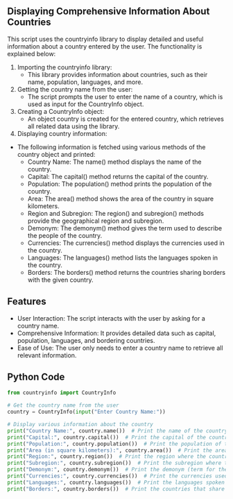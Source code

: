 ## Displaying Comprehensive Information About Countries
This script uses the countryinfo library to display detailed and useful information about a country entered by the user. The functionality is explained below:
1. Importing the countryinfo library:
   - This library provides information about countries, such as their name, population, languages, and more.
2. Getting the country name from the user:
   - The script prompts the user to enter the name of a country, which is used as input for the CountryInfo object.
3. Creating a CountryInfo object:
   - An object country is created for the entered country, which retrieves all related data using the library.
4. Displaying country information:
- The following information is fetched using various methods of the country object and printed:
   - Country Name: The name() method displays the name of the country.
   - Capital: The capital() method returns the capital of the country.
   - Population: The population() method prints the population of the country.
   - Area: The area() method shows the area of the country in square kilometers.
   - Region and Subregion: The region() and subregion() methods provide the geographical region and subregion.
   - Demonym: The demonym() method gives the term used to describe the people of the country.
   - Currencies: The currencies() method displays the currencies used in the country.
   - Languages: The languages() method lists the languages spoken in the country.
   - Borders: The borders() method returns the countries sharing borders with the given country.
 
## Features
- User Interaction: The script interacts with the user by asking for a country name.
- Comprehensive Information: It provides detailed data such as capital, population, languages, and bordering countries.
- Ease of Use: The user only needs to enter a country name to retrieve all relevant information.

## Python Code
```python
from countryinfo import CountryInfo

# Get the country name from the user
country = CountryInfo(input("Enter Country Name:"))

# Display various information about the country
print("Country Name:", country.name())  # Print the name of the country
print("Capital:", country.capital())  # Print the capital of the country
print("Population:", country.population())  # Print the population of the country
print("Area (in square kilometers):", country.area())  # Print the area of the country in square kilometers
print("Region:", country.region())  # Print the region where the country is located
print("Subregion:", country.subregion())  # Print the subregion where the country is located
print("Demonym:", country.demonym())  # Print the demonym (term for the people) of the country
print("Currencies:", country.currencies())  # Print the currencies used in the country
print("Languages:", country.languages())  # Print the languages spoken in the country
print("Borders:", country.borders())  # Print the countries that share borders with the country
```

